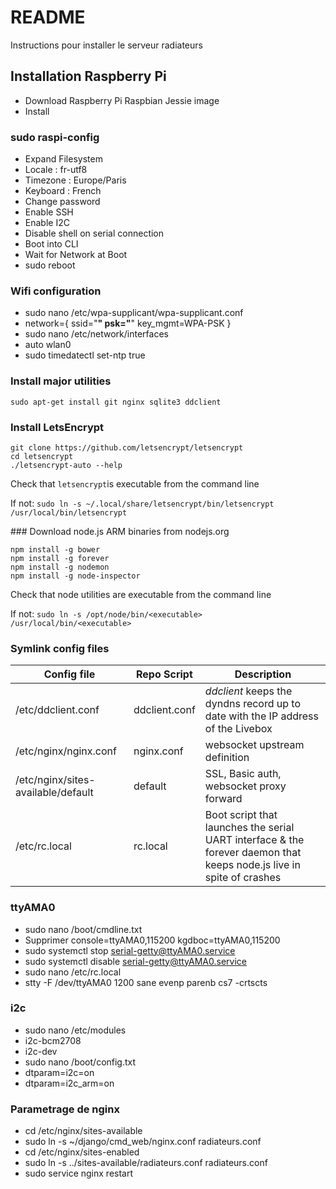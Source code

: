 # README #

Instructions pour installer le serveur radiateurs

## Installation Raspberry Pi ##

* Download Raspberry Pi Raspbian Jessie image
* Install

### sudo raspi-config
* Expand Filesystem
* Locale : fr-utf8
* Timezone : Europe/Paris
* Keyboard : French
* Change password
* Enable SSH
* Enable I2C
* Disable shell on serial connection
* Boot into CLI
* Wait for Network at Boot
* sudo reboot

### Wifi configuration
* sudo nano /etc/wpa-supplicant/wpa-supplicant.conf
* network={
        ssid="****"
        psk="****"
        key_mgmt=WPA-PSK
}
* sudo nano /etc/network/interfaces
* auto wlan0
* sudo timedatectl set-ntp true

### Install major utilities
```
sudo apt-get install git nginx sqlite3 ddclient
```

### Install LetsEncrypt
```
git clone https://github.com/letsencrypt/letsencrypt
cd letsencrypt
./letsencrypt-auto --help
```

Check that `letsencrypt`is executable from the command line

If not: `sudo ln -s ~/.local/share/letsencrypt/bin/letsencrypt /usr/local/bin/letsencrypt`

### Download node.js ARM binaries from nodejs.org
```
npm install -g bower
npm install -g forever
npm install -g nodemon
npm install -g node-inspector
```

Check that node utilities are executable from the command line

If not: `sudo ln -s /opt/node/bin/<executable> /usr/local/bin/<executable>`


### Symlink config files
| Config file  | Repo Script | Description |
|--------------|-------------|-------------|
| /etc/ddclient.conf | ddclient.conf | *ddclient* keeps the dyndns record up to date with the IP address of the Livebox |
| /etc/nginx/nginx.conf | nginx.conf | websocket upstream definition |
| /etc/nginx/sites-available/default | default | SSL, Basic auth, websocket proxy forward |
| /etc/rc.local | rc.local | Boot script that launches the serial UART interface & the forever daemon that keeps node.js live in spite of crashes |


### ttyAMA0
* sudo nano /boot/cmdline.txt
* Supprimer console=ttyAMA0,115200 kgdboc=ttyAMA0,115200
* sudo systemctl stop serial-getty@ttyAMA0.service
* sudo systemctl disable serial-getty@ttyAMA0.service
* sudo nano /etc/rc.local
* stty -F /dev/ttyAMA0 1200 sane evenp parenb cs7 -crtscts

### i2c
* sudo nano /etc/modules
* i2c-bcm2708 
* i2c-dev
* sudo nano /boot/config.txt
* dtparam=i2c=on
* dtparam=i2c_arm=on

### Parametrage de nginx
* cd /etc/nginx/sites-available
* sudo ln -s ~/django/cmd_web/nginx.conf radiateurs.conf
* cd /etc/nginx/sites-enabled
* sudo ln -s ../sites-available/radiateurs.conf radiateurs.conf
* sudo service nginx restart
